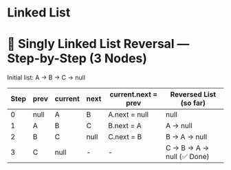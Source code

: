 # Linked List
# 🔁 Singly Linked List Reversal — Step-by-Step (3 Nodes)

Initial list: A → B → C → null

| Step | prev | current | next | current.next = prev | Reversed List (so far)        |
|------|------|---------|------|----------------------|-------------------------------|
| 0    | null | A       | B    | A.next = null        | null                          |
| 1    | A    | B       | C    | B.next = A           | A → null                      |
| 2    | B    | C       | null | C.next = B           | B → A → null                  |
| 3    | C    | null    | -    | -                    | C → B → A → null (✅ Done)    |

